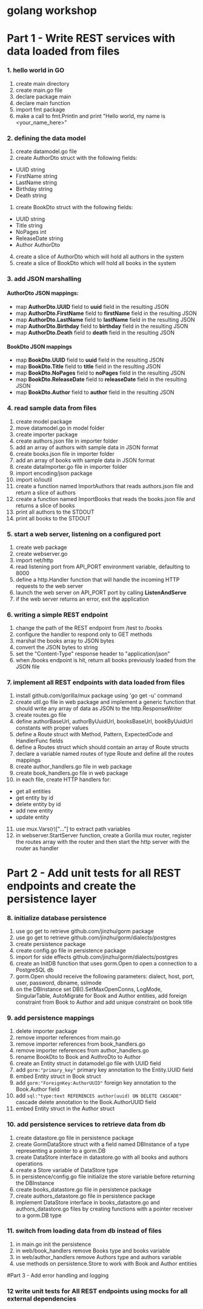 # golang workshop

# Part 1 - Write REST services with data loaded from files
### 1. hello world in GO
1. create main directory
1. create main.go file
1. declare package main
1. declare main function
1. import fmt package
1. make a call to fmt.Println and print "Hello world, my name is <your_name_here>"
### 2. defining the data model
1. create datamodel.go file
1. create AuthorDto struct with the following fields:
 - UUID string
 - FirstName string
 - LastName string
 - Birthday string
 - Death string
1. create BookDto struct with the following fields:
- UUID string
- Title string
- NoPages int
- ReleaseDate string
- Author AuthorDto
4. create a slice of AuthorDto which will hold all authors in the system
5. create a slice of BookDto which will hold all books in the system
### 3. add JSON marshalling
#### AuthorDto JSON mappings:
* map **AuthorDto.UUID** field to **uuid** field in the resulting JSON
* map **AuthorDto.FirstName** field to **firstName** field in the resulting JSON
* map **AuthorDto.LastName** field to **lastName** field in the resulting JSON
* map **AuthorDto.Birthday** field to **birthday** field in the resulting JSON
* map **AuthorDto.Death** field to **death** field in the resulting JSON
#### BookDto JSON mappings
* map **BookDto.UUID** field to **uuid** field in the resulting JSON
* map **BookDto.Title** field to **title** field in the resulting JSON
* map **BookDto.NoPages** field to **noPages** field in the resulting JSON
* map **BookDto.ReleaseDate** field to **releaseDate** field in the resulting JSON
* map **BookDto.Author** field to **author** field in the resulting JSON
### 4. read sample data from files
1. create model package
1. move datamodel.go in model folder
1. create importer package
1. create authors.json file in importer folder
1. add an array of authors with sample data in JSON format
1. create books.json file in importer folder
1. add an array of books with sample data in JSON format
1. create dataImporter.go file in importer folder
1. import encoding/json package
1. import io/ioutil
1. create a function named ImportAuthors that reads authors.json file and return a slice of authors
1. create a function named ImportBooks that reads the books.json file and returns a slice of books
1. print all authors to the STDOUT
1. print all books to the STDOUT
### 5. start a web server, listening on a configured port
1. create web package
1. create webserver.go
1. import net/http
1. read listening port from API_PORT environment variable, defaulting to 8000
1. define a http.Handler function that will handle the incoming HTTP requests to the web server
1. launch the web server on API_PORT port by calling **ListenAndServe**
1. if the web server returns an error, exit the application
### 6. writing a simple REST endpoint
1. change the path of the REST endpoint from /test to /books
1. configure the handler to respond only to GET methods
1. marshal the books array to JSON bytes
1. convert the JSON bytes to string
1. set the "Content-Type" response header to "application/json"
1. when /books endpoint is hit, return all books previously loaded from the JSON file
### 7. implement all REST endpoints with data loaded from files
1. install github.com/gorilla/mux package using 'go get -u' command
1. create util.go file in web package and implement a generic function that should write any array of data as JSON to the http.ResponseWriter
1. create routes.go file
1. define authorBaseUrl, authorByUuidUrl, booksBaseUrl, bookByUuidUrl constants with proper values
1. define a Route struct with Method, Pattern, ExpectedCode and HandlerFunc fields
1. define a Routes struct which should contain an array of Route structs
1. declare a variable named routes of type Route and define all the routes mappings
1. create author_handlers.go file in web package
1. create book_handlers.go file in web package
1. in each file, create HTTP handlers for:
 * get all entities
 * get entity by id
 * delete entity by id
 * add new entity
 * update entity
11. use mux.Vars(r)["..."] to extract path variables
12. in webserver.StartServer function, create a Gorilla mux router, register the routes array with the router and then start the http server with the router as handler
# Part 2 - Add unit tests for all REST endpoints and create the persistence layer
### 8. initialize database persistence
1. use go get to retrieve github.com/jinzhu/gorm package
1. use go get to retrieve github.com/jinzhu/gorm/dialects/postgres
1. create persistence package
1. create config.go file in persistence package
1. import for side effects github.com/jinzhu/gorm/dialects/postgres
1. create an InitDB function that uses gorm.Open to open a connection to a PostgreSQL db
1. gorm.Open should receive the following parameters: dialect, host, port, user, password, dbname, sslmode
1. on the DBInstance set DB().SetMaxOpenConns, LogMode, SingularTable, AutoMigrate for Book and Author entities, add foreign constraint from Book to Author and add unique constraint on book title
### 9. add persistence mappings
1. delete importer package
1. remove importer references from main.go
1. remove importer references from book_handlers.go
1. remove importer references from author_handlers.go
1. rename BookDto to Book and AuthroDto to Author
1. create an Entity struct in datamodel.go file with UUID field
1. add `gorm:"primary_key"` primary key annotation to the Entity.UUID field
1. embed Entity struct in Book struct
1. add `gorm:"ForeignKey:AuthorUUID"` foreign key annotation to the Book.Author field
1. add `sql:"type:text REFERENCES author(uuid) ON DELETE CASCADE"` cascade delete annotation to the Book.AuthorUUID field
1. embed Entity struct in the Author struct
### 10. add persistence services to retrieve data from db
1. create datastore.go file in persistence package
1. create GormDataStore struct with a field named DBInstance of a type representing a pointer to a gorm.DB
1. create DataStore interface in datastore.go with all books and authors operations
1. create a Store variable of DataStore type
1. in persistence/config.go file initialize the store variable before returning the DBInstance
1. create books_datastore.go file in persistence package
1. create authors_datastore.go file in persistence package
1. implement DataStore interface in books_datastore.go and authors_datastore.go files by creating functions with a pointer receiver to a gorm.DB type
### 11. switch from loading data from db instead of files
1. in main.go init the persistence
1. in web/book_handlers remove Books type and books variable
1. in web/author_handlers remove Authors type and authors variable
1. use methods on persistence.Store to work with Book and Author entities

#Part 3 - Add error handling and logging
### 12 write unit tests for All REST endpoints using mocks for all external dependencies
